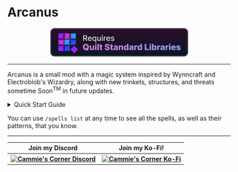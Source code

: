 # **Arcanus**

<p align="center">
<a href="https://www.curseforge.com/minecraft/mc-mods/qsl"><img src="https://raw.githubusercontent.com/intergrav/devins-badges/v3/assets/cozy/requires/quilt-standard-libraries_64h.png" width="311" height="64" title="Quilt Standard Libraries" alt="Quilt Standard Libraries"></a>
</p>


---

Arcanus is a small mod with a magic system inspired by Wynncraft and Electroblob's Wizardry, along with new trinkets, structures, and threats sometime Soon<sup>TM</sup> in future updates.
<br>

<details>
    <summary>Quick Start Guide</summary>

### Wand Recipe:
![](https://cdn.discordapp.com/attachments/727220166668189749/894984314457047050/discord_why_are_you_bad.png)

### List of Spells:
- Lunge
- Dream Warp
- Magic Missile
- Telekinetic Shock
- Heal
- Discombobulate
- Solar Strike
- Arcane Barrier

### Learning Spells:
In order to learn Spells, you need to find Spell Books. These can be found in Village Libraries, Stronghold Libraries, and Ruined Portal chests. When you read a Spell Book, you will learn how to cast a spell.
<br><br>
Spell Books contain the Pattern that defines a given Spell.

### Spell Casting:
Casting Spells requires that you know a given Spell. All you have to do is have a Wand in your main hand, and use the Left and Right Mouse Buttons to create the Pattern of a Spell.

### Mana Flasks:
Mana Flasks are a way for Mages to store Mana for later. In order to fill a Mana Flask, all you have to do is Sneak + hold Right Click, while having at least 5 Mana available.

### Display Case:
Display Cases are decorative blocks that can hold any item. To open or close them, all you have to do is Shift + Right Click them, and to place an item in them all you have to do is Right Click it while it's open with the item you wish to place inside.

Display Cases also are able to emit a Comparator output depending on whether they're open or closed.
</details>

You can use `/spells list` at any time to see all the spells, as well as their patterns, that you know.

---

<table align="center">
    <tr>
        <th><b>Join my Discord</b></th>
        <th><b>Join my Ko-Fi!</b></th>
    </tr>
    <tr>
        <th><a href="https://discord.gg/f5dFYWX"><img src="https://cammiescorner.dev/images/extras/discord.png" width="150" height="150" title="Cammie's Corner Discord" alt="Cammie's Corner Discord"></a></th>
        <th><a href="https://www.ko-fi.com/camellias_"><img src="https://cammiescorner.dev/images/extras/kofi.png" width="150" height="150" title="Cammie's Corner Ko-Fi" alt="Cammie's Corner Ko-Fi"></a></th>
    </tr>
</table>
